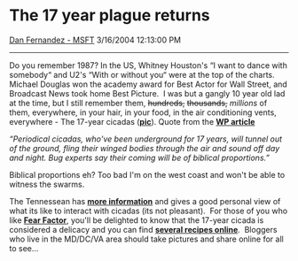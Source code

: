 <div id="page">

# The 17 year plague returns

[Dan Fernandez -
MSFT](https://social.msdn.microsoft.com/profile/Dan%20Fernandez%20-%20MSFT)
3/16/2004 12:13:00 PM

-----

<div id="content">

Do you remember 1987? In the US, Whitney Houston's “I want to dance with
somebody“ and U2's “With or without you“ were at the top of the charts. 
Michael Douglas won the academy award for Best Actor for Wall Street,
and Broadcast News took home Best Picture.  I was but a gangly 10 year
old lad at the time, but I still remember them, ~~hundreds,~~
~~thousands,~~ *millions* of them, everywhere, in your hair, in your
food, in the air conditioning vents, everywhere - The 17-year cicadas
([**pic**](http://www.tennessean.com/local/archives/04/03/48368175.jpg)). Quote
from the [**WP
article**](http://www.washingtonpost.com/wp-dyn/articles/A58972-2004Mar14.html)

*“Periodical cicadas, who've been underground for 17 years, will tunnel
out of the ground, fling their winged bodies through the air and sound
off day and night. Bug experts say their coming will be of biblical
proportions.”*  

Biblical proportions eh? Too bad I'm on the west coast and won't be able
to witness the swarms.

The Tennessean has [**more
information**](http://www.tennessean.com/local/archives/04/03/48362311.shtml?Element_ID=48362311)
and gives a good personal view of what its like to interact with cicadas
(its not pleasant).  For those of you who like [**Fear
Factor**](http://www.nbc.com/Fear_Factor/), you'll be delighted to know
that the 17-year cicada is considered a delicacy and you can find
[**several recipes
online**](http://www.tennessean.com/local/archives/04/03/48362311.shtml?Element_ID=48362311). 
Bloggers who live in the MD/DC/VA area should take pictures and share
online for all to see...

 

</div>

</div>
